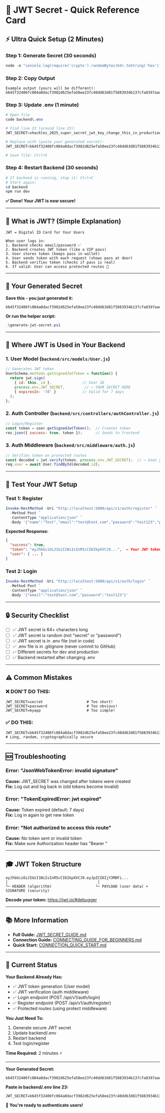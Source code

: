 # 🔐 JWT Secret - Quick Reference Card

## ⚡ Ultra Quick Setup (2 Minutes)

### Step 1: Generate Secret (30 seconds)
```powershell
node -e "console.log(require('crypto').randomBytes(64).toString('hex'))"
```

### Step 2: Copy Output
```
Example output (yours will be different):
b645f32406fc084a0dacf3982d625efa58ee23fc40dd63d81f5883934b137cfa8397aad7b12e464dd238e8b46f3847bc98f3c57a6d2b758a940efebf85bd0acd
```

### Step 3: Update .env (1 minute)
```powershell
# Open file
code backend\.env

# Find line 23 (around line 23):
JWT_SECRET=shackles_2025_super_secret_jwt_key_change_this_in_production_12345

# Replace with (paste your generated secret):
JWT_SECRET=b645f32406fc084a0dacf3982d625efa58ee23fc40dd63d81f5883934b137cfa8397aad7b12e464dd238e8b46f3847bc98f3c57a6d2b758a940efebf85bd0acd

# Save file: Ctrl+S
```

### Step 4: Restart Backend (30 seconds)
```powershell
# If backend is running, stop it: Ctrl+C
# Start again:
cd backend
npm run dev
```

**✅ Done! Your JWT is now secure!**

---

## 🤔 What is JWT? (Simple Explanation)

```
JWT = Digital ID Card for Your Users

When user logs in:
1. Backend checks email/password ✅
2. Backend creates JWT token (like a VIP pass)
3. User stores token (keeps pass in wallet)
4. User sends token with each request (shows pass at door)
5. Backend verifies token (checks if pass is real)
6. If valid: User can access protected routes 🎉
```

---

## 🔑 Your Generated Secret

**Save this - you just generated it:**
```
b645f32406fc084a0dacf3982d625efa58ee23fc40dd63d81f5883934b137cfa8397aad7b12e464dd238e8b46f3847bc98f3c57a6d2b758a940efebf85bd0acd
```

**Or run the helper script:**
```powershell
.\generate-jwt-secret.ps1
```

---

## 📍 Where JWT is Used in Your Backend

### 1. User Model (`backend/src/models/User.js`)
```javascript
// Generates JWT token
UserSchema.methods.getSignedJwtToken = function() {
  return jwt.sign(
    { id: this._id },              // User ID
    process.env.JWT_SECRET,         // ← YOUR SECRET HERE
    { expiresIn: '7d' }            // Valid for 7 days
  );
};
```

### 2. Auth Controller (`backend/src/controllers/authController.js`)
```javascript
// Login/Register
const token = user.getSignedJwtToken();  // Creates token
res.json({ success: true, token });      // Sends to frontend
```

### 3. Auth Middleware (`backend/src/middleware/auth.js`)
```javascript
// Verifies token on protected routes
const decoded = jwt.verify(token, process.env.JWT_SECRET);  // ← Uses your secret
req.user = await User.findById(decoded.id);
```

---

## 🧪 Test Your JWT Setup

### Test 1: Register
```powershell
Invoke-RestMethod -Uri "http://localhost:5000/api/v1/auth/register" `
  -Method Post `
  -ContentType "application/json" `
  -Body '{"name":"Test","email":"test@test.com","password":"test123","phone":"1234567890","college":"Test","department":"CS"}'
```

**Expected Response:**
```json
{
  "success": true,
  "token": "eyJhbGciOiJIUzI1NiIsInR5cCI6IkpXVCJ9...",  ← Your JWT token!
  "user": { ... }
}
```

### Test 2: Login
```powershell
Invoke-RestMethod -Uri "http://localhost:5000/api/v1/auth/login" `
  -Method Post `
  -ContentType "application/json" `
  -Body '{"email":"test@test.com","password":"test123"}'
```

---

## 🔒 Security Checklist

- [ ] ✅ JWT secret is 64+ characters long
- [ ] ✅ JWT secret is random (not "secret" or "password")
- [ ] ✅ JWT secret is in .env file (not in code)
- [ ] ✅ .env file is in .gitignore (never commit to GitHub)
- [ ] ✅ Different secrets for dev and production
- [ ] ✅ Backend restarted after changing .env

---

## ⚠️ Common Mistakes

### ❌ DON'T DO THIS:
```env
JWT_SECRET=secret                    # Too short!
JWT_SECRET=password                  # Too obvious!
JWT_SECRET=myapp                     # Too simple!
```

### ✅ DO THIS:
```env
JWT_SECRET=b645f32406fc084a0dacf3982d625efa58ee23fc40dd63d81f5883934b137cfa...
# Long, random, cryptographically secure
```

---

## 🆘 Troubleshooting

### Error: "JsonWebTokenError: invalid signature"
**Cause:** JWT_SECRET was changed after tokens were created  
**Fix:** Log out and log back in (old tokens become invalid)

### Error: "TokenExpiredError: jwt expired"
**Cause:** Token expired (default: 7 days)  
**Fix:** Log in again to get new token

### Error: "Not authorized to access this route"
**Cause:** No token sent or invalid token  
**Fix:** Make sure Authorization header has "Bearer <token>"

---

## 🎓 JWT Token Structure

```
eyJhbGciOiJIUzI1NiIsInR5cCI6IkpXVCJ9.eyJpZCI6IjY3MDFi...
│                                         │
└─ HEADER (algorithm)                    └─ PAYLOAD (user data) + SIGNATURE (security)
```

**Decode your token:** https://jwt.io/#debugger

---

## 📚 More Information

- **Full Guide:** [JWT_SECRET_GUIDE.md](./JWT_SECRET_GUIDE.md)
- **Connection Guide:** [CONNECTING_GUIDE_FOR_BEGINNERS.md](./CONNECTING_GUIDE_FOR_BEGINNERS.md)
- **Quick Start:** [CONNECTION_QUICK_START.md](./CONNECTION_QUICK_START.md)

---

## 🎯 Current Status

**Your Backend Already Has:**
- ✅ JWT token generation (User model)
- ✅ JWT verification (auth middleware)
- ✅ Login endpoint (POST /api/v1/auth/login)
- ✅ Register endpoint (POST /api/v1/auth/register)
- ✅ Protected routes (using protect middleware)

**You Just Need To:**
1. Generate secure JWT secret
2. Update backend/.env
3. Restart backend
4. Test login/register

**Time Required:** 2 minutes ⚡

---

**Your Generated Secret:**
```
b645f32406fc084a0dacf3982d625efa58ee23fc40dd63d81f5883934b137cfa8397aad7b12e464dd238e8b46f3847bc98f3c57a6d2b758a940efebf85bd0acd
```

**Paste in backend/.env line 23:**
```env
JWT_SECRET=b645f32406fc084a0dacf3982d625efa58ee23fc40dd63d81f5883934b137cfa8397aad7b12e464dd238e8b46f3847bc98f3c57a6d2b758a940efebf85bd0acd
```

**🎉 You're ready to authenticate users!**

